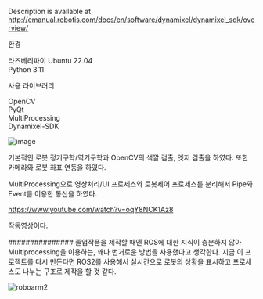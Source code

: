 Description is available at http://emanual.robotis.com/docs/en/software/dynamixel/dynamixel_sdk/overview/


환경

라즈베리파이 Ubuntu 22.04<br/>
Python 3.11<br/>

사용 라이브러리

OpenCV<br/>
PyQt<br/>
MultiProcessing<br/>
Dynamixel-SDK <br/>


![image](https://github.com/user-attachments/assets/3dc8b785-f954-4851-967b-d7f735976306)


기본적인 로봇 정기구학/역기구학과 OpenCV의 색깔 검출, 엣지 검출을 하였다.
또한 카메라와 로봇 좌표 연동을 하였다.

MultiProcessing으로 영상처리/UI 프로세스와 로봇제어 프로세스를 분리해서 Pipe와 Event를 이용한 통신을 하였다.

https://www.youtube.com/watch?v=oqY8NCK1Az8

작동영상이다.

###############
졸업작품을 제작할 때엔 ROS에 대한 지식이 충분하지 않아 Multiprocessing을 이용하는, 꽤나 번거로운 방법을 사용했다고 생각한다. 지금 이 프로젝트를 다시 만든다면 ROS2를 사용해서 실시간으로 로봇의 상황을 표시하고 프로세스도 나누는 구조로 제작을 할 것 같다.

![roboarm2](https://github.com/user-attachments/assets/6442825c-2dab-4e9b-8d15-48746d4a7dfd)
